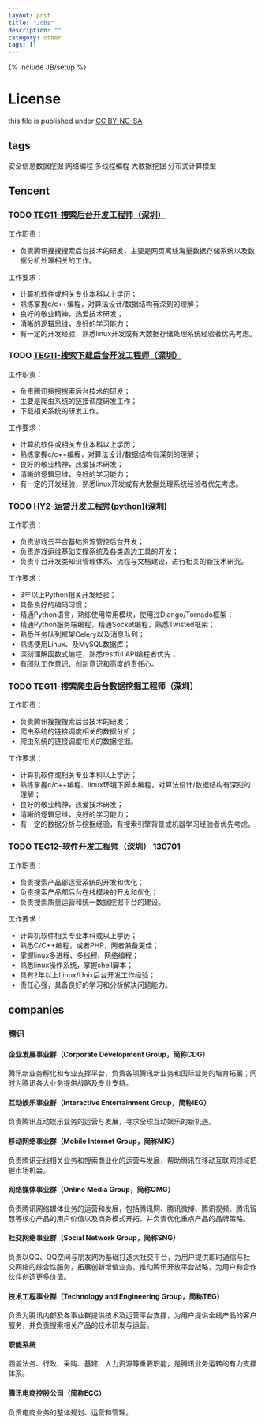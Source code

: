 ```yaml
---
layout: post
title: "Jobs"
description: ""
category: other
tags: []
---
```

{% include JB/setup %}
# License
this file is published under [CC BY-NC-SA](http://creativecommons.org/licenses/by-nc-sa/3.0/)

## tags
安全信息数据挖掘
网络编程
多线程编程
大数据挖掘
分布式计算模型

## Tencent
### TODO [TEG11-搜索后台开发工程师（深圳）](http://hr.tencent.com/position_detail.php?id=12272&keywords=&tid=87&lid=2218)

工作职责：

* 负责腾讯搜搜搜索后台技术的研发，主要是网页离线海量数据存储系统以及数据分析处理相关的工作。

工作要求：

* 计算机软件或相关专业本科以上学历；
* 熟练掌握c/c++编程，对算法设计/数据结构有深刻的理解；
* 良好的敬业精神，热爱技术研发；
* 清晰的逻辑思维，良好的学习能力；
* 有一定的开发经验，熟悉linux开发或有大数据存储处理系统经验者优先考虑。

### TODO [TEG11-搜索下载后台开发工程师（深圳）](http://hr.tencent.com/position_detail.php?id=12412&keywords=&tid=87&lid=2218)

工作职责：

* 负责腾讯搜搜搜索后台技术的研发；
* 主要是爬虫系统的链接调度研发工作；
* 下载相关系统的研发工作。

工作要求：

* 计算机软件或相关专业本科以上学历；
* 熟练掌握c/c++编程，对算法设计/数据结构有深刻的理解；
* 良好的敬业精神，热爱技术研发；
* 清晰的逻辑思维，良好的学习能力；
* 有一定的开发经验，熟悉linux开发或有大数据处理系统经验者优先考虑。

### TODO [HY2-运营开发工程师(python)(深圳)](http://hr.tencent.com/position_detail.php?id=12869&keywords=&tid=87&lid=2218)

工作职责：

* 负责游戏云平台基础资源管控后台开发；
* 负责游戏运维基础支撑系统及各类周边工具的开发；
* 负责平台开发类知识管理体系、流程与文档建设，进行相关的新技术研究。

工作要求：

* 3年以上Python相关开发经验；
* 具备良好的编码习惯；
* 精通Python语言，熟练使用常用模块，使用过Django/Tornado框架；
* 精通Python服务端编程，精通Socket编程，熟悉Twisted框架；
* 熟悉任务队列框架Celery以及消息队列；
* 熟练使用Linux、及MySQL数据库；
* 深刻理解函数式编程，熟悉restful API编程者优先；
* 有团队工作意识、创新意识和高度的责任心。

### TODO [TEG11-搜索爬虫后台数据挖掘工程师（深圳）](http://hr.tencent.com/position_detail.php?id=12413&keywords=&tid=87&lid=2218)

工作职责：

* 负责腾讯搜搜搜索后台技术的研发；
* 爬虫系统的链接调度相关的数据分析；
* 爬虫系统的链接调度相关的数据挖掘。

工作要求：

* 计算机软件或相关专业本科以上学历；
* 熟练掌握c/c++编程、linux环境下脚本编程，对算法设计/数据结构有深刻的理解；
* 良好的敬业精神，热爱技术研发；
* 清晰的逻辑思维，良好的学习能力；
* 有一定的数据分析与挖掘经验，有搜索引擎背景或机器学习经验者优先考虑。

### TODO [TEG12-软件开发工程师（深圳） 130701](http://hr.tencent.com/position_detail.php?id=11977&keywords=&tid=87&lid=2218)

工作职责：

* 负责搜索产品部运营系统的开发和优化；
* 负责搜索产品部后台在线模块的开发和优化；
* 负责搜索质量运营和统一数据挖掘平台的建设。

工作要求：

* 计算机软件相关专业本科或以上学历；
* 熟悉C/C++编程，或者PHP，两者兼备更佳；
* 掌握linux多进程、多线程、网络编程；
* 熟悉linux操作系统，掌握shell脚本；
* 具有2年以上Linux/Unix后台开发工作经验；
* 责任心强，具备良好的学习和分析解决问题能力。

## companies
### 腾讯
#### 企业发展事业群（Corporate Development Group，简称CDG）
腾讯新业务孵化和专业支撑平台，负责各项腾讯新业务和国际业务的培育拓展；同时为腾讯各大业务提供战略及专业支持。

#### 互动娱乐事业群（Interactive Entertainment Group，简称IEG）
负责腾讯互动娱乐业务的运营与发展，寻求全球互动娱乐的新机遇。

#### 移动网络事业群（Mobile Internet Group，简称MIG）
负责腾讯无线相关业务和搜索商业化的运营与发展，帮助腾讯在移动互联网领域把握市场机会。

#### 网络媒体事业群（Online Media Group，简称OMG）
负责腾讯网络媒体业务的运营和发展，包括腾讯网、腾讯微博、腾讯视频、腾讯智慧等核心产品的用户价值以及商务模式开拓，并负责优化重点产品的品牌策略。

#### 社交网络事业群（Social Network Group，简称SNG）
负责以QQ、QQ空间与朋友网为基础打造大社交平台，为用户提供即时通信与社交网络的综合性服务，拓展创新增值业务，推动腾讯开放平台战略，为用户和合作伙伴创造更多价值。

#### 技术工程事业群（Technology and Engineering Group，简称TEG）
负责为腾讯内部及各事业群提供技术及运营平台支撑，为用户提供全线产品的客户服务，并负责搜索相关产品的技术研发与运营。

#### 职能系统
涵盖法务、行政、采购、基建、人力资源等重要职能，是腾讯业务运转的有力支撑体系。

#### 腾讯电商控股公司（简称ECC）
负责电商业务的整体规划、运营和管理。
